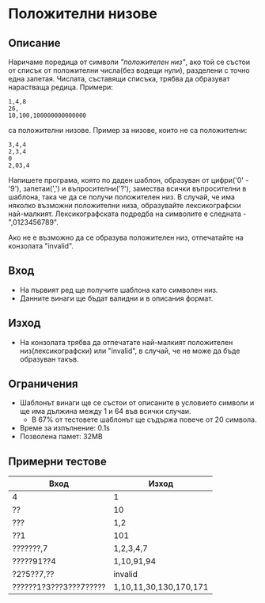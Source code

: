 # Положителни низове

## Описание
Наричаме поредица от символи _"положителен низ"_, ако той се състои от списък от положителни числа(без водещи нули), разделени с точно една запетая. Числата, съставящи списъка,
трябва да образуват нарастваща редица. Примери:

```
1,4,8
26,
10,100,100000000000000
```

са положителни низове. Пример за низове, които не са положителни:

```
3,4,4
2,3,4
0
2,03,4
```

Напишете програма, която по даден шаблон, образуван от цифри('0' - '9'), запетаи(',') и въпросителни('?'), замества всички въпросителни в шаблона, така че да се получи положителен низ. 
В случай, че има няколко възможни положителни низа, образувайте лексикографски най-малкият. Лексикографската подредба на символите е следната - ",0123456789". 

Ако не е възможно да се образува положителен низ, отпечатайте на конзолата "invalid".

## Вход
- На първият ред ще получите шаблона като символен низ.
- Данните винаги ще бъдат валидни и в описания формат.

## Изход
- На конзолата трябва да отпечатате най-малкият положителен низ(лексикографски) или "invalid", в случай, че не може да бъде образуван такъв.

## Ограничения
- Шаблонът винаги ще се състои от описаните в условието символи и ще има дължина между 1 и 64 във всички случаи.
    - В 67% от тестовете шаблонът ще съдържа повече от 20 символа.
- Време за изпълнение: 0.1s
- Позволена памет: 32MB

## Примерни тестове

|         Вход            |         Изход           |
|-------------------------|-------------------------|
| 4                       | 1                       |
| ??                      | 10                      |
| ???                     | 1,2                     |
| ??1                     | 101                     |
| ???????,7               | 1,2,3,4,7               |
| ?????91??4              | 1,10,91,94              |
| ?2?5??7,??	          | invalid                 |
| ??????1?3???3???7?????  | 1,10,11,30,130,170,171  |